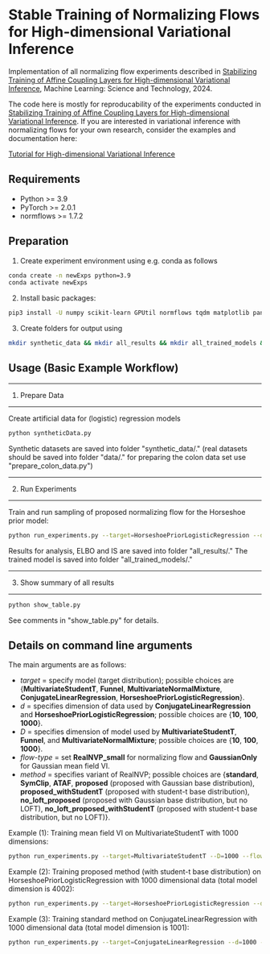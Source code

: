 
# Stable Training of Normalizing Flows for High-dimensional Variational Inference

Implementation of all normalizing flow experiments described in [Stabilizing Training of Affine Coupling Layers for High-dimensional Variational Inference](https://doi.org/10.1088/2632-2153/ad9a39), Machine Learning: Science and Technology, 2024.

The code here is mostly for reproducability of the experiments conducted in [Stabilizing Training of Affine Coupling Layers for High-dimensional Variational Inference](https://doi.org/10.1088/2632-2153/ad9a39).
If you are interested in variational inference with normalizing flows for your own research, consider the examples and documentation here:

[Tutorial for High-dimensional Variational Inference](https://github.com/andrade-stats/normalizing-flows-vi)

## Requirements

- Python >= 3.9
- PyTorch >= 2.0.1
- normflows >= 1.7.2

## Preparation

1. Create experiment environment using e.g. conda as follows
```bash
conda create -n newExps python=3.9
conda activate newExps
```

2. Install basic packages:
```bash
pip3 install -U numpy scikit-learn GPUtil normflows tqdm matplotlib pandas
```

<!--3. Install PyTorch for your environment (see official webpage of [PyTorch](https://pytorch.org)).
 ```bash
pip3 install -U torch torchvision torchaudio --index-url https://download.pytorch.org/whl/cu124
``` -->

3. Create folders for output using
```bash
mkdir synthetic_data && mkdir all_results && mkdir all_trained_models && mkdir data && mkdir all_plots_final
```

## Usage (Basic Example Workflow)

-------------------------------------------
1. Prepare Data
-------------------------------------------
Create artificial data for (logistic) regression models
```bash
python syntheticData.py
```

Synthetic datasets are saved into folder "synthetic_data/."
(real datasets should be saved into folder "data/." for preparing the colon data set use "prepare_colon_data.py")

-------------------------------------------
2. Run Experiments
-------------------------------------------

Train and run sampling of proposed normalizing flow for the Horseshoe prior model:
```bash
python run_experiments.py --target=HorseshoePriorLogisticRegression --d=1000 --foldId=1 --flow-type=RealNVP_small --method=proposed_withStudentT
```

Results for analysis, ELBO and IS are saved into folder "all_results/."
The trained model is saved into folder "all_trained_models/."

-------------------------------------------
3. Show summary of all results
-------------------------------------------

```bash
python show_table.py
``` 

See comments in "show_table.py" for details.

## Details on command line arguments

The main arguments are as follows:
- *target* = specify model (target distribution); possible choices are {**MultivariateStudentT**, **Funnel**, **MultivariateNormalMixture**, **ConjugateLinearRegression**, **HorseshoePriorLogisticRegression**}.
- *d* = specifies dimension of data used by **ConjugateLinearRegression** and **HorseshoePriorLogisticRegression**; possible choices are {**10**, **100**, **1000**}.
- *D* = specifies dimension of model used by **MultivariateStudentT**, **Funnel**, and **MultivariateNormalMixture**; possible choices are {**10**, **100**, **1000**}.
- *flow-type* = set **RealNVP_small** for normalizing flow and **GaussianOnly** for Gaussian mean field VI.
- *method* = specifies variant of RealNVP; possible  choices are {**standard**, **SymClip**, **ATAF**, **proposed** (proposed with Gaussian base distribution), **proposed_withStudentT** (proposed with student-t base distribution), **no_loft_proposed** (proposed with Gaussian base distribution, but no LOFT), **no_loft_proposed_withStudentT** (proposed with student-t base distribution, but no LOFT)}.

Example (1):  Training mean field VI on MultivariateStudentT with 1000 dimensions:
```bash
python run_experiments.py --target=MultivariateStudentT --D=1000 --flow-type=GaussianOnly
``` 

Example (2): Training proposed method (with student-t base distribution) on HorseshoePriorLogisticRegression with 1000 dimensional data (total model dimension is 4002):
```bash
python run_experiments.py --target=HorseshoePriorLogisticRegression --d=1000 --flow-type=RealNVP_small --method=proposed_withStudentT
``` 

Example (3): Training standard method on ConjugateLinearRegression with 1000 dimensional data (total model dimension is 1001):
```bash
python run_experiments.py --target=ConjugateLinearRegression --d=1000 --flow-type=RealNVP_small --method=standard
``` 



